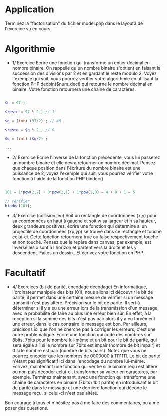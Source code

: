 # Application

Terminez la "factorisation" du fichier model.php dans le layout3 de l'exercice vu en cours.

# Algorithmie

* 1/ Exercice
Ecrire une fonction qui transforme un entier décimal en nombre binaire. On rappelle qu'un nombre binaire s'obtient en faisant la succession des divisions par 2 et en gardant le reste modulo 2. Voyez l'exemple qui suit, vous pourrez vérifier votre algorithmie en utilisant la fonction PHP decbin($num_deci) qui retourne le nombre décimal en binaire. Votre fonction retournera une chaîne de caractères.

```php

$n = 97 ;

$reste = 97 % 2 ; // 1

$q = (int) (97/2) ; // 48

$reste = $q % 2 ; // 0

$q = (int) ($q/2) ;

...

```

* 2/ Exercice 
Ecrire l'inverse de la fonction précédente, vous lui passerez un nombre binaire et elle devra retourner un nombre décimal. Pensez que chaque position dans l'écriture du nombre binaire est une puissance de 2, voyez l'exemple qui suit, vous pourrez vérifier votre fonction à l'aide de la fonction PHP bindec()

```php

101 = 1*pow(2,2) + 0*pow(2,1) + 1*pow(2,0) = 4 + 0 + 1 = 5

// vérifier
bindec(101);

```

* 3/ Exercice (collision jeu)
Soit un rectangle de coordonnées (x,y) pour sa coordonnées en haut à gauche et soit w sa largeur et h sa hauteur, deux grandeurs positives; écrire une fonction qui détermine si un projectile de coordonnées (xp,yp) se trouve dans ce rectangle et touche celui-ci. Cette fonction retournera true ou false respectivement touché et non touché.
Pensez que le repère dans canvas, par exemple, est inversé les x sont à l'horizon et partent vers la droite et les y descendent. Faites un dessin...Et écrivez votre fonction en PHP.

# Facultatif

* 4/ Exercices (bit de parité, encodage décodage)
En informatique, l'ordinateur manipule des bits (01), nous allons ici découvrir le bit de parité, il permet dans une certaine mesure de vérifier si un message transmit n'est pas altéré.
Précision sur le bit de parité. Il sert à déterminer si il y a eu une erreur lors de la transmission d'un message, avec la probabilité de faire au plus une erreur bien sûr. En effet, à la reception si la somme des bits n'est pas pair alors il y a eu forcément une erreur, dans le cas contraire le message est bon. Par ailleurs, précisons ici que l'on ne cherche pas à corriger les erreurs, c'est  une autre problématique.
Ecrire une fonction qui code des nombres sur 8bits, 7bits pour le nombre lui-même et un bit pour le bit de parité, qui sera égale à 1 si le nombre sur 7bits est impair (nombre de bit impair) et 0 si le nombre est pair (nombre de bits pairs).
Notez que vous ne pourrez encoder que les nombres de 0000000 à 1111111. Le bit de parité n'étant pas significatif ici dans l'encodage du nombre lui-même.
Ecrivez, maintenant une fonction qui vérifie si le binaire reçu est altéré ou non puis décoder celui-ci, transformer sa valeur en caractères, par exemple.
Terminez maintenant, avec une fonction qui transforme une chaîne de caractères en binaire (7bits+1bit parité) en introduisant le bit de parité dans le message et une dernière fonction qui décode le message reçu, si celui-ci n'est pas altéré.

Bon courage à tous et n'hésitez pas à me faire des commentaires, ou à me poser des questions.
